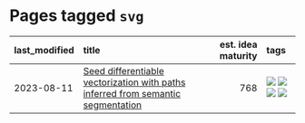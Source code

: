 # Pages tagged `svg`

|last_modified|title|est. idea maturity|tags
|:---|:---|---:|:---|
|2023-08-11|[Seed differentiable vectorization with paths inferred from semantic segmentation](../vectorize_anything.md)|768|[![](https://img.shields.io/badge/tag-experimental-32d44f)](../tags/experimental.md) [![](https://img.shields.io/badge/tag-segmentation-e127da)](../tags/segmentation.md) [![](https://img.shields.io/badge/tag-svg-c9145c)](../tags/svg.md) [![](https://img.shields.io/badge/tag-tooling-3f9741)](../tags/tooling.md)|